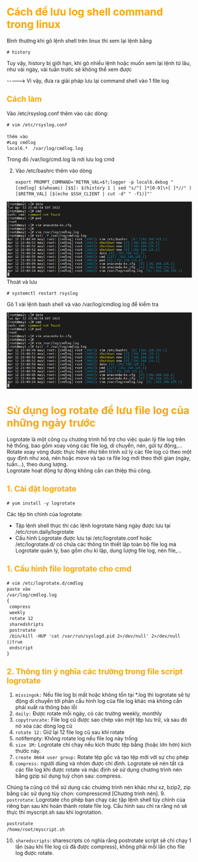 <h1 style="color:orange">Cách để lưu log shell command trong linux</h1>
Bình thường khi gõ lệnh shell trên linux thì xem lại lệnh bằng

    # history
Tuy vậy, history bị giới hạn, khi gõ nhiều lệnh hoặc muốn xem lại lệnh từ lâu, như vài ngày, vài tuần trước sẽ không thể xem được

-----> Vì vậy, đưa ra giải pháp lưu lại command shell vào 1 file log
<h2 style="color:orange">Cách làm</h2>
Vào /etc/rsyslog.conf thêm vào các dòng:

    # vim /etc/rsyslog.conf

    thêm vào
    #Log cmdlog
    local6.*  /var/log/cmdlog.log
Trong đó /var/log/cmd.log là nơi lưu log cmd

2. Vào /etc/bashrc thêm vào dòng

       export PROMPT_COMMAND='RETRN_VAL=$?;logger -p local6.debug "[cmdlog] $(whoami) [$$]: $(history 1 | sed "s/^[ ]*[0-9]\+[ ]*//" ) [$RETRN_VAL] [$(echo $SSH_CLIENT | cut -d" " -f1)]"'
![savelog-cmd1](../img/savelog-cmd1.png)<br>
Thoát và lưu

    # systemctl restart rsyslog
Gõ 1 vài lệnh bash shell và vào /var/log/cmdlog.log để kiểm tra

![savelog-cmd1](../img/savelog-cmd1.png)<br>

<h1 style="color:orange">Sử dụng log rotate để lưu file log của những ngày trước</h1>
Logrotate là một công cụ chương trình hổ trợ cho việc quản lý file log trên hệ thống, bao gồm xoay vòng các file log, di chuyển, nén, gửi tự động,...<br>
Rotate xoay vòng được thực hiện như tiến trình xữ lý các file log cũ theo một quy định như xoá, nén hoặc move và tạo ra file log mới theo thời gian (ngày, tuần…), theo dung lượng.<br>
Logrotate hoạt động tự động không cần can thiệp thủ công.<br>
<h2 style="color:orange">1. Cài đặt logrotate</h2>

    # yum install -y logrotate
Các tệp tin chính của logrotate: 
- Tập lệnh shell thực thi các lệnh logrotate hàng ngày được lưu tại /etc/cron.daily/logrotate
- Cấu hình Logrotate được lưu tại /etc/logrotate.conf hoặc /etc/logrotate.d/ có chứa các thông tin thiết lập toàn bộ file log mà Logrotate quản lý, bao gồm chu kì lặp, dung lượng file log, nén file,...
<h2 style="color:orange">1. Cấu hình file logrotate cho cmd</h2>

    # vim /etc/logrotate.d/cmdlog
    paste vào
    /var/log/cmdlog.log
    {
     compress
     weekly
     rotate 12
     sharedshripts
     postrotate
     /bin/kill -HUP 'cat /var/run/syslogd.pid 2>/dev/null' 2>/dev/null ||true
     endscript
    }
<h2 style="color:orange">2. Thông tin ý nghĩa các trường trong file script logrotate</h2>

1. `missingok:` Nếu file log bị mất hoặc không tồn tại *.log thì logrotate sẽ tự động di chuyển tới phần cấu hình log của file log khác mà không cần phải xuất ra thông báo lỗi
2. `daily:` Được rotate mỗi ngày, có các trường weekly, monthly
3. `copytruncate:` File log cũ được sao chép vào một tệp lưu trữ, và sau đó nó xóa các dòng log cũ
4. `rotate 12:` Giữ lại 12 file log cũ sau khi rotate
5. notifempty: Không rotate log nếu file log này trống
6. `size 1M:` Logrotate chỉ chạy nếu kích thước tệp bằng (hoặc lớn hơn) kích thước này.
7. `create 0664 user group:` Rotate tệp gốc và tạo tệp mới với sự cho phép 
8. `compress:` người dùng và nhóm được chỉ định.
Logrotate sẽ nén tất cả các file log khi được rotate và mặc định sẽ sử dụng chương trình nén bằng gzip sử dụng tuỳ chọn sau: compress.

Chúng ta cũng có thể sử dụng các chương trình nén khác như xz, bzip2, zip bằng các sử dụng tùy chọn: compresscmd [Chương trình nén].
9. `postrotate`: Logrotate cho phép bạn chạy các tập lệnh shell tùy chỉnh của riêng bạn sau khi hoàn thành rotate file log. Cấu hình sau chỉ ra rằng nó sẽ thực thi myscript.sh sau khi logrotation.

    postrotate
    /home/root/myscript.sh
10. `sharedscripts`: sharescripts có nghĩa rằng postrotate script sẽ chỉ chạy 1 lần (sau khi file log cũ đã được compress), không phải mỗi lần cho file log được rotate.